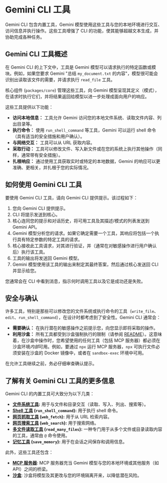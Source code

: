 # Gemini CLI 工具

Gemini CLI 包含内置工具，Gemini 模型使用这些工具与您的本地环境进行交互、访问信息并执行操作。这些工具增强了 CLI 的功能，使其能够超越文本生成，并协助完成各种任务。

## Gemini CLI 工具概述

在 Gemini CLI 的上下文中，工具是 Gemini 模型可以请求执行的特定函数或模块。例如，如果您要求 Gemini "总结 `my_document.txt` 的内容"，模型很可能会识别出读取该文件的需要，并请求执行 `read_file` 工具。

核心组件 (`packages/core`) 管理这些工具，向 Gemini 模型呈现其定义（模式），在请求时执行它们，并将结果返回给模型以进一步处理成面向用户的响应。

这些工具提供以下功能：

- **访问本地信息：** 工具允许 Gemini 访问您的本地文件系统、读取文件内容、列出目录等。
- **执行命令：** 使用 `run_shell_command` 等工具，Gemini 可以运行 shell 命令（具有适当的安全措施和用户确认）。
- **与网络交互：** 工具可以从 URL 获取内容。
- **采取行动：** 工具可以修改文件、写入新文件或在您的系统上执行其他操作（同样，通常带有安全措施）。
- **扎根响应：** 通过使用工具获取实时或特定的本地数据，Gemini 的响应可以更准确、更相关，并扎根于您的实际情况。

## 如何使用 Gemini CLI 工具

要使用 Gemini CLI 工具，请向 Gemini CLI 提供提示。该过程如下：

1.  您向 Gemini CLI 提供提示。
2.  CLI 将提示发送到核心。
3.  核心连同您的提示和对话历史，将可用工具及其描述/模式的列表发送到 Gemini API。
4.  Gemini 模型分析您的请求。如果它确定需要一个工具，其响应将包括一个执行具有特定参数的特定工具的请求。
5.  核心接收此工具请求，对其进行验证，并（通常在对敏感操作进行用户确认后）执行该工具。
6.  工具的输出将发送回 Gemini 模型。
7.  Gemini 模型使用该工具的输出来制定其最终答案，然后通过核心发送回 CLI 并显示给您。

您通常会在 CLI 中看到消息，指示何时调用工具以及它是成功还是失败。

## 安全与确认

许多工具，特别是那些可以修改您的文件系统或执行命令的工具（`write_file`、`edit`、`run_shell_command`），在设计时都考虑到了安全性。Gemini CLI 通常会：

- **需要确认：** 在执行潜在的敏感操作之前提示您，向您显示即将采取的操作。
- **利用沙盒：** 所有工具都受到沙盒强制执行的限制（请参阅 [README](../../README.md#sandboxing)）。这意味着，在沙盒中操作时，您希望使用的任何工具（包括 MCP 服务器）都必须在沙盒环境*内部*可用。例如，要通过 `npx` 运行 MCP 服务器，`npx` 可执行文件必须安装在沙盒的 Docker 镜像中，或者在 `sandbox-exec` 环境中可用。

在允许工具继续之前，务必仔细审查确认提示。

## 了解有关 Gemini CLI 工具的更多信息

Gemini CLI 的内置工具可大致分为以下几类：

- **[文件系统工具](./file-system.md):** 用于与文件和目录交互（读取、写入、列出、搜索等）。
- **[Shell 工具](./shell.md) (`run_shell_command`):** 用于执行 shell 命令。
- **[网页抓取工具](./web-fetch.md) (`web_fetch`):** 用于从 URL 检索内容。
- **[网页搜索工具](./web-search.md) (`web_search`):** 用于搜索网络。
- **[多文件读取工具](./multi-file.md) (`read_many_files`):** 一种专门用于从多个文件或目录读取内容的工具，通常由 `@` 命令使用。
- **[记忆工具](./memory.md) (`save_memory`):** 用于在会话之间保存和调用信息。

此外，这些工具还包含：

- **[MCP 服务器](./mcp-server.md)**: MCP 服务器充当 Gemini 模型与您的本地环境或其他服务（如 API）之间的桥梁。
- **[沙盒](../sandbox.md)**: 沙盒将模型及其更改与您的环境隔离开来，以降低潜在风险。 